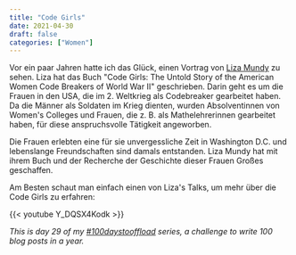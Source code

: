 ```yaml
---
title: "Code Girls"
date: 2021-04-30
draft: false
categories: ["Women"]
---
```

Vor ein paar Jahren hatte ich das Glück, einen Vortrag von [Liza Mundy](https://de.wikipedia.org/wiki/Liza_Mundy) zu sehen. Liza hat das Buch "Code Girls: The Untold Story of the American Women Code Breakers of World War II" geschrieben. Darin geht es um die Frauen in den USA, die im 2. Weltkrieg als Codebreaker gearbeitet haben. Da die Männer als Soldaten im Krieg dienten, wurden Absolventinnen von Women's Colleges und Frauen, die z. B. als Mathelehrerinnen gearbeitet haben, für diese anspruchsvolle Tätigkeit angeworben.

Die Frauen erlebten eine für sie unvergessliche Zeit in Washington D.C. und lebenslange Freundschaften sind damals entstanden. Liza Mundy hat mit ihrem Buch und der Recherche der Geschichte dieser Frauen Großes geschaffen.

Am Besten schaut man einfach einen von Liza's Talks, um mehr über die Code Girls zu erfahren:

{{< youtube Y_DQSX4Kodk >}}

_This is day 29 of my [#100daystooffload](https://100daystooffload.com/) series, a challenge to write 100 blog posts in a year._